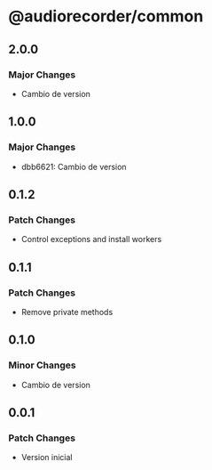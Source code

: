 # @audiorecorder/common

## 2.0.0

### Major Changes

- Cambio de version

## 1.0.0

### Major Changes

- dbb6621: Cambio de version

## 0.1.2

### Patch Changes

- Control exceptions and install workers

## 0.1.1

### Patch Changes

- Remove private methods

## 0.1.0

### Minor Changes

- Cambio de version

## 0.0.1

### Patch Changes

- Version inicial
